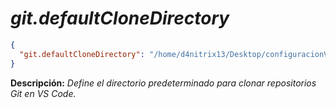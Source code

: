 <!-- Autor: Daniel Benjamin Perez Morales -->
<!-- GitHub: https://github.com/D4nitrix13 -->
<!-- GitLab: https://gitlab.com/D4nitrix13 -->
<!-- Correo electrónico: danielperezdev@proton.me -->

# ***git.defaultCloneDirectory***

```json
{
  "git.defaultCloneDirectory": "/home/d4nitrix13/Desktop/configuracionVscode"
}
```

**Descripción:** *Define el directorio predeterminado para clonar repositorios Git en VS Code.*
